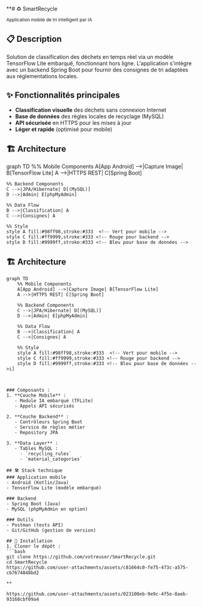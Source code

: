 **# ♻️ SmartRecycle

<sub>Application mobile de tri intelligent par IA</sub>

## 📋 Description
Solution de classification des déchets en temps réel via un modèle TensorFlow Lite embarqué, fonctionnant hors ligne. L'application s'intègre avec un backend Spring Boot pour fournir des consignes de tri adaptées aux réglementations locales.

## ✨ Fonctionnalités principales
- **Classification visuelle** des déchets sans connexion Internet
- **Base de données** des règles locales de recyclage (MySQL)
- **API sécurisée** en HTTPS pour les mises à jour
- **Léger et rapide** (optimisé pour mobile)

## 🏗 Architecture
graph TD
    %% Mobile Components
    A[App Android] -->|Capture Image| B[TensorFlow Lite]
    A -->|HTTPS REST| C[Spring Boot]
    
    %% Backend Components
    C -->|JPA/Hibernate| D[(MySQL)]
    D -->|Admin| E[phpMyAdmin]
    
    %% Data Flow
    B -->|Classification| A
    C -->|Consignes| A
    
    %% Style
    style A fill:#98ff98,stroke:#333  <!-- Vert pour mobile -->
    style C fill:#ff9999,stroke:#333 <!-- Rouge pour backend -->
    style D fill:#9999ff,stroke:#333 <!-- Bleu pour base de données -->
## 🏗 Architecture

```mermaid
graph TD
    %% Mobile Components
    A[App Android] -->|Capture Image| B[TensorFlow Lite]
    A -->|HTTPS REST| C[Spring Boot]
    
    %% Backend Components
    C -->|JPA/Hibernate| D[(MySQL)]
    D -->|Admin| E[phpMyAdmin]
    
    %% Data Flow
    B -->|Classification| A
    C -->|Consignes| A
    
    %% Style
    style A fill:#98ff98,stroke:#333  <!-- Vert pour mobile -->
    style C fill:#ff9999,stroke:#333 <!-- Rouge pour backend -->
    style D fill:#9999ff,stroke:#333 <!-- Bleu pour base de données -->i]



### Composants :
1. **Couche Mobile** :
   - Module IA embarqué (TFLite)
   - Appels API sécurisés

2. **Couche Backend** :
   - Contrôleurs Spring Boot
   - Service de règles métier
   - Repository JPA

3. **Data Layer** :
   - Tables MySQL : 
     - `recycling_rules`
     - `material_categories`

## 🛠 Stack technique
### Application mobile
- Android (Kotlin/Java)
- TensorFlow Lite (modèle embarqué)

### Backend
- Spring Boot (Java)
- MySQL (phpMyAdmin en option)

### Outils
- Postman (tests API)
- Git/GitHub (gestion de version)

## 🔧 Installation
1. Cloner le dépôt :
```bash
git clone https://github.com/votreuser/SmartRecycle.git
cd SmartRecycle
https://github.com/user-attachments/assets/c81664c0-fe75-473c-a575-cb7674848bd2

**                   

https://github.com/user-attachments/assets/023100eb-9e9c-4f5e-8aeb-93168cbf09a4

